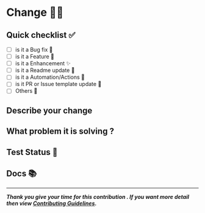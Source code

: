 # Change 👨‍🔧

## Quick checklist ✅

- [ ] is it a Bug fix 🐞
- [ ] is it a Feature 🦾
- [ ] is it a Enhancement ✨
- [ ] is it a Readme update 📖
- [ ] is it a Automation/Actions 🤖
- [ ] is it PR or Issue template update 📄
- [ ] Others 🤔
  
## Describe your change 
<!-- Decribe your changes in the code base in short -->
## What problem it is solving ?

## Test Status 🧪
<!-- Upload the status of your tests in your local system, screenshots -->

## Docs 📚
<!-- Write a documentation for the change, especialy if it is a feature or enhancement or bug -->

---
***Thank you give your time for this contribution . If you want more detail then view [Contributing Guidelines](../../../CONTRIBUTING.MD).***
